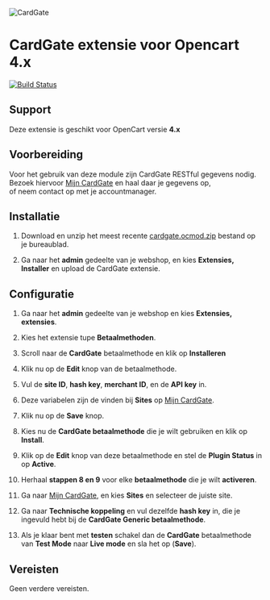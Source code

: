 ![CardGate](https://cdn.curopayments.net/thumb/200/logos/cardgate.png)

# CardGate extensie voor Opencart 4.x

[![Build Status](https://travis-ci.org/cardgate/opencart4.svg?branch=master)](https://travis-ci.org/cardgate/opencart4)

## Support

Deze extensie is geschikt voor OpenCart versie **4.x**

## Voorbereiding

Voor het gebruik van deze module zijn CardGate RESTful gegevens nodig.  
Bezoek hiervoor [Mijn CardGate](https://my.cardgate.com/) en haal daar je  gegevens op,  
of neem contact op met je accountmanager.

## Installatie

1. Download en unzip het meest recente [cardgate.ocmod.zip](https://github.com/cardgate/opencart4/releases/) bestand op je bureaublad.

2. Ga naar het **admin** gedeelte van je webshop, en kies **Extensies, Installer** en upload de CardGate extensie.
## Configuratie

1. Ga naar het **admin** gedeelte van je webshop en kies **Extensies, extensies**.

2. Kies het extensie tupe **Betaalmethoden**.

3. Scroll naar de **CardGate** betaalmethode en klik op **Installeren**

4. Klik nu op de **Edit** knop van de betaalmethode.

5. Vul de **site ID**, **hash key**, **merchant ID**, en de **API key** in.

6. Deze variabelen zijn de vinden bij **Sites** op [Mijn CardGate](https://my.cardgate.com/).

7. Klik nu op de **Save** knop.

8. Kies nu de **CardGate betaalmethode** die je wilt gebruiken en klik op **Install**.

9. Klik op de **Edit** knop van deze betaalmethode en stel de  **Plugin Status** in op **Active**.

10. Herhaal **stappen 8 en 9** voor elke **betaalmethode** die je wilt **activeren**.

11. Ga naar [Mijn CardGate](https://my.cardgate.com/), en kies **Sites** en selecteer de juiste site.

12. Ga naar **Technische koppeling** en vul dezelfde **hash key** in, die je ingevuld hebt bij de **CardGate Generic betaalmethode**.

13. Als je klaar bent met **testen** schakel dan de **CardGate** betaalmethode van **Test Mode** naar **Live mode** en sla het op (**Save**).

## Vereisten

Geen verdere vereisten.